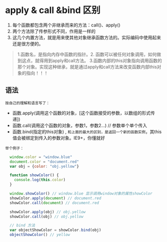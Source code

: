 # apply & call &bind 区别

1. 每个函数都包含两个非继承而来的方法：call()、apply()
1. 两个方法除了传参形式不同，作用是一样的
1. 这几个内置方法，就是用来使其他对象继承函数方法的。实际编码中使用起来还是很方便的。

> 1.函数名，是指向内存中函数的指针。2. 函数可以被任何对象调用，如何做到这点，就得用到apply和call方法。 3.函数内部的this对象指向调用函数的那个对象。实现这种继承，就是通过apply和call方法来改变函数内部this对象的指向！！！

## 语法

`按自己的理解和语言写了：`
- 函数.apply(调用这个函数的对象，[这个函数接受的参数，以数组的形式传递])
- 函数.call(调用这个函数的对象，参数1，参数2...)  // 参数单个单个传入
- 函数.bind(指定的this对象) , `和上面的最大的区别，是返回一个新的函数实例`，其this值会被绑定到传入的参数对象。IE9+，你懂就好

`举个例子：`

```js
  window.color = "window.blue"
  document.color = "document.red"
  var obj = {color: "obj.yellow"}

  function showColor() {
    console.log(this.color)
  }

  window.showColor() // window.blue 显示调用window对象的属性showColor
  showColor.apply(document) // document.red
  showColor.call(document) // document.red

  showColor.apply(obj) // obj.yellow
  showColor.call(obj) // obj.yellow

  // bind 方法
  var objectShowColor = showColor.bind(obj)
  objectShowColor() // yellow
```

